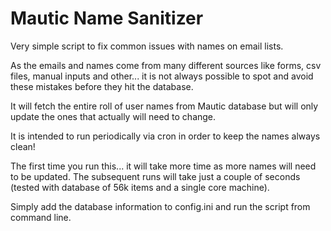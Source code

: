 # Mautic Name Sanitizer

Very simple script to fix common issues with names on email lists.

As the emails and names come from many different sources like forms, csv files, manual inputs and other... it is not always possible to spot and avoid these mistakes before they hit the database.

It will fetch the entire roll of user names from Mautic database but will only update the ones that actually will need to change.

It is intended to run periodically via cron in order to keep the names always clean!

The first time you run this... it will take more time as more names will need to be updated.
The subsequent runs will take just a couple of seconds (tested with  database of 56k items and a single core machine).   

Simply add the database information to config.ini and run the script from command line.